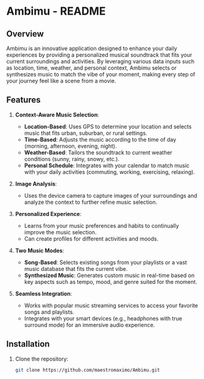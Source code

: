 # Ambimu - README

## Overview
Ambimu is an innovative application designed to enhance your daily experiences by providing a personalized musical soundtrack that fits your current surroundings and activities. By leveraging various data inputs such as location, time, weather, and personal context, Ambimu selects or synthesizes music to match the vibe of your moment, making every step of your journey feel like a scene from a movie.

## Features
1. **Context-Aware Music Selection**:
   - **Location-Based**: Uses GPS to determine your location and selects music that fits urban, suburban, or rural settings.
   - **Time-Based**: Adjusts the music according to the time of day (morning, afternoon, evening, night).
   - **Weather-Based**: Tailors the soundtrack to current weather conditions (sunny, rainy, snowy, etc.).
   - **Personal Schedule**: Integrates with your calendar to match music with your daily activities (commuting, working, exercising, relaxing).

2. **Image Analysis**:
   - Uses the device camera to capture images of your surroundings and analyze the context to further refine music selection.

3. **Personalized Experience**:
   - Learns from your music preferences and habits to continually improve the music selection.
   - Can create profiles for different activities and moods.

4. **Two Music Modes**:
   - **Song-Based**: Selects existing songs from your playlists or a vast music database that fits the current vibe.
   - **Synthesized Music**: Generates custom music in real-time based on key aspects such as tempo, mood, and genre suited for the moment.

5. **Seamless Integration**:
   - Works with popular music streaming services to access your favorite songs and playlists.
   - Integrates with your smart devices (e.g., headphones with true surround mode) for an immersive audio experience.

## Installation
1. Clone the repository:
   ```bash
   git clone https://github.com/maestromaximo/Ambimu.git